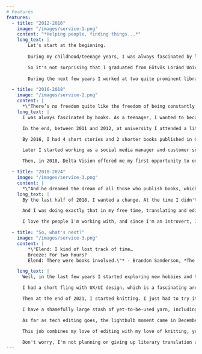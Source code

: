 ```yaml
---
# Features
features:
  - title: "2012-2016"
    image: "/images/service-1.png"
    content: "*Helping people, finding things...*"
    long_text: |
        Let's start at the beginning.
        
        During my childhood/teenage years, I was always fascinated by libraries. They just had so many books, and you had to use a catalogue to find anything, and I mean *anything*! And there were these lovely people called librarians, who knew how to use the catalogue, and could conjure up anything you were looking for. Of course, back then we didn't have Internet at home, and even when we did get it, it was painfully slow. Smartphones? No, sir, our phones knew how to call people and send texts, and that's it. So when I had too much time on my hands, and none of my friends were available, I usually went to the library.

        So it's not surprising that I graduated from Eötvös Loránd University as a library and information scientist, which is a fancy way of saying: a librarian. I wanted to become someone who helps others, who knows where everything is, and is like this wise and awe-inspiring owl of a person with the universe at their fingertips.
        
        During the next few years I worked at two quite prominent libraries: the Central Library of the Hungarian Province of the Piarist Order, and the Library of the Hungarian Central Statistical Office. I got to work as a cataloguing librarian, as well as at the circulation desk at the public library section of the Library of the HCSO. And while I never became a wise and awe-inspiring owl, certainly not at 27 years of age, both were exciting opportunities, I met many great people, including one of my best friends. However, another passion of mine was calling my name...

  - title: "2016-2018"
    image: "/images/service-2.png"
    content: |
      *\"There’s no freedom quite like the freedom of being constantly underestimated.\"* ― Scott Lynch, *The Lies of Locke Lamora*
    long_text: |
      I was always fascinated by books. As a teenager, I wanted to become a writer--we had a writing group in our high school, just a few friends; we were reading and critiquing each other's writing. That's when I first got interested in editing, too. And translation. Oh, I blame it all on Tamás Boldizsár Tóth, the Hungarian translator of the Harry Potter books. Regardless of how the author's public perception changed, at that time--between 1999 and 2008--the series left a big impression on me.

      In the end, between 2011 and 2012, at university I attended a literary translator workshop called MűMű, lead by Zsuzsa Hetényi, where we each got to translate some short works--poems, short stories, that sort of thing--, we critiqued them, and we each got a partner who edited our works. These texts then got published at the end of the year, resulting in *Pofon* and *2Pofon*, two anthologies that I'm still really proud of--I got to work on two short stories by Sir Terry Pratchett, which is still a highlight of my career.

      By 2016, I had 4 short stories and 2 shorter books published in Galaktika, a Hungarian SFF magazine, and I was already working with Delta Vision, a Hungarian publisher of SFF works on some of my most important translations, namely Scott Lynch's Red Seas Under Red Skies, and Brandon Sanderson's The Way of Kings. These took a lot of work during the afternoons, but I've had a lot to learn, both about the art of translation, and about being a freelancer--setting deadlines, invoicing, keeping confidential information confidential, and setting healthy boundaries.

      Later I started working as a social media manager and customer service person at a Hungarian publishing group, GABO-Akkord-Ciceró, where I got to translate some short stories as well.

      Then, in 2018, Delta Vision offered me my first opportunity to edit a novel. I never got any formal education in editing, but I had many an editor work on my translations by then, so I gave it a go.

  - title: "2018-2024"
    image: "/images/service-3.png"
    content: |
      *\"And he dreamed the dream of all those who publish books, which was to have so much gold in your pockets that you would have to employ two people just to hold your trousers up.\"* - Terry Pratchett, *Maskerade*
    long_text: |
      By the last half of 2018, I wanted a change. At the time I didn't do well navigating in-house politics and drama, and a lot of times I felt like I had tasks to do just to fill out my time, not because anyone cared about the results. (Well, I did, but that got lonely fast.) I wanted to do something useful, something that would bring value to people, and something I could find fulfillment in. I wanted to learn new things.

      And I was doing exactly that in my free time, translating and editing. So I saw an opportunity, gave this full-time freelancer thing a go, and never looked back.

      I love the people I'm working with, and since I'm an introvert, I enjoy that a lot of my time is spent alone with one text or another. It's not all sunshine and rainbows, but I can manage it much better, and I was able to set much healthier boundaries for myself, like not working after 5, and not working on the weekends. Sometimes it's unavoidable, but most of the time no lives are lost if I rest and recharge a bit.

  - title: "So, what's next?"
    image: "/images/service-3.png"
    content: |
        *\"Elend: I kind of lost track of time…  
        Breeze: For two hours?  
        Elend: There were books involved.\"* - Brandon Sanderson, *The Well of Ascension*

    long_text: |
      Well, in the last few years I started exploring new hobbies and things that interest me.

      I had a short fling with UX/UI design, which is a fascinating area I'd love to get back to some time, but for now, I didn't want to give up translating and editing for something that would be just another job, so I put it aside for now.

      Then at the end of 2021, I started knitting. I just had to try it. And I haven't stopped knitting ever since. I come from a family with a tailor father, so the idea of hand-made clothes isn't such an alien idea to me, and I probably would try sewing if I could only get over my fear of the sewing machine... 😅

      I have a shamefully large stash of yet-to-be-used yarn, including quite a few hand-dyed hanks by some lovely indie dyers. I love going to fibre festivals and meeting new people who have the same hobby. I'm an introvert, and a bit socially awkward among new people, so that's saying a lot, coming from me.

      As far as tech editing goes, the lightbulb moment came in December 2023, when I was happily knitting away, not a care in the world, watching Roxanne Richardson's channel about some technique or another, and a video popped up that immediately caught my attention: [Knitting Tech Editors and Why They're So Important](https://www.youtube.com/watch?v=FPJlHIBVyhA). I never realised knitting tech editors even existed! Of course they existed, but why didn't I know about them? Why didn't I know this would be an ideal career for me? I knew I had to try it, so I immediately took a deep dive.

      This job combines my love of editing with my love of knitting, yet it's so different from my usual novels and short stories. It's not better or worse, just different.

      Don't worry, I'm not planning on giving up literary translation and editing novels. But tech editing is something unexpected, and I can't wait to see where it'll take me.
---
```

